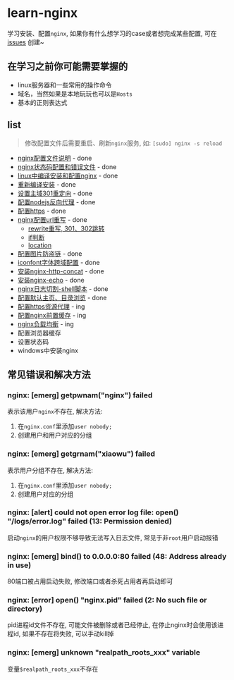 # learn-nginx

学习安装、配置`nginx`, 如果你有什么想学习的case或者想完成某些配置, 可在 [issues](https://github.com/xuexb/learn-nginx/issues) 创建~

## 在学习之前你可能需要掌握的

* linux服务器和一些常用的操作命令
* 域名，当然如果是本地玩玩也可以是`Hosts`
* 基本的正则表达式

## list

> 修改配置文件后需要重启、刷新`nginx`服务, 如: `[sudo] nginx -s reload`

* [nginx配置文件说明](docs/conf.md) - done
* [nginx状态码配置和错误文件](docs/status.md) - done
* [linux中编译安装和配置nginx](docs/linux-make.md) - done
* [重新编译安装](docs/reload-make.md) - done
* [设置主域301重定向](docs/domain.md) - done
* [配置nodejs反向代理](docs/nodejs-proxy.md) - done
* [配置https](docs/https.md) - done
* [nginx配置url重写](docs/url.md) - done
    * [rewrite重写, 301、302跳转](docs/url.md#rewrite)
    * [if判断](docs/url.md#if判断)
    * [location](docs/url.md#location)
* [配置图片防盗链](docs/invalid_referer.md) - done
* [iconfont字体跨域配置](docs/iconfont.md) - done
* [安装nginx-http-concat](docs/nginx-http-concat.md) - done
* [安装nginx-echo](docs/nginx-echo-module.md) - done
* [nginx日志切割-shell脚本](docs/split-logs.md) - done
* [配置默认主页、目录浏览](docs/autoindex.md) - done
* [配置https资源代理](docs/proxy.md) - ing
* [配置nginx前置缓存](docs/cache.md) - ing
* [nginx负载均衡](docs/upstream.md) - ing
* 配置浏览器缓存
* 设置状态码
* windows中安装nginx

## 常见错误和解决方法

### nginx: [emerg] getpwnam("nginx") failed

表示该用户`nginx`不存在, 解决方法:

1. 在`nginx.conf`里添加`user nobody;`
2. 创建用户和用户对应的分组


### nginx: [emerg] getgrnam("xiaowu") failed

表示用户分组不存在, 解决方法:

1. 在`nginx.conf`里添加`user nobody;`
2. 创建用户对应的分组

### nginx: [alert] could not open error log file: open() "/logs/error.log" failed (13: Permission denied)

启动`nginx`的用户权限不够导致无法写入日志文件, 常见于非`root`用户启动报错

### nginx: [emerg] bind() to 0.0.0.0:80 failed (48: Address already in use)

80端口被占用启动失败, 修改端口或者杀死占用者再启动即可

### nginx: [error] open() "nginx.pid" failed (2: No such file or directory)

pid进程id文件不存在, 可能文件被删除或者已经停止, 在停止nginx时会使用该进程id, 如果不存在将失败, 可以手动kill掉

### nginx: [emerg] unknown "realpath_roots_xxx" variable

变量`$realpath_roots_xxx`不存在